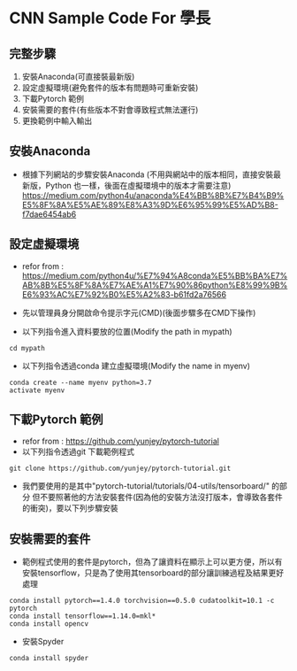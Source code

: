 # CNN Sample Code For 學長

## 完整步驟
1. 安裝Anaconda(可直接裝最新版)
2. 設定虛擬環境(避免套件的版本有問題時可重新安裝)
3. 下載Pytorch 範例
4. 安裝需要的套件(有些版本不對會導致程式無法運行)
5. 更換範例中輸入輸出

## 安裝Anaconda
* 根據下列網站的步驟安裝Anaconda (不用與網站中的版本相同，直接安裝最新版，Python 也一樣，後面在虛擬環境中的版本才需要注意)
https://medium.com/python4u/anaconda%E4%BB%8B%E7%B4%B9%E5%8F%8A%E5%AE%89%E8%A3%9D%E6%95%99%E5%AD%B8-f7dae6454ab6

## 設定虛擬環境
* refor from : https://medium.com/python4u/%E7%94%A8conda%E5%BB%BA%E7%AB%8B%E5%8F%8A%E7%AE%A1%E7%90%86python%E8%99%9B%E6%93%AC%E7%92%B0%E5%A2%83-b61fd2a76566
* 先以管理員身分開啟命令提示字元(CMD)(後面步驟多在CMD下操作)

* 以下列指令進入資料要放的位置(Modify the path in mypath)
```terminal
cd mypath
```

* 以下列指令透過conda 建立虛擬環境(Modify the name in myenv)
```terminal
conda create --name myenv python=3.7
activate myenv
```

## 下載Pytorch 範例
* refor from : https://github.com/yunjey/pytorch-tutorial
* 以下列指令透過git 下載範例程式
```terminal
git clone https://github.com/yunjey/pytorch-tutorial.git
```
* 我們要使用的是其中"pytorch-tutorial/tutorials/04-utils/tensorboard/" 的部分
但不要照著他的方法安裝套件(因為他的安裝方法沒打版本，會導致各套件的衝突)，要以下列步驟安裝

## 安裝需要的套件
* 範例程式使用的套件是pytorch，但為了讓資料在顯示上可以更方便，所以有安裝tensorflow，只是為了使用其tensorboard的部分讓訓練過程及結果更好處理
```terminal
conda install pytorch==1.4.0 torchvision==0.5.0 cudatoolkit=10.1 -c pytorch
conda install tensorflow==1.14.0=mkl*
conda install opencv
```

* 安裝Spyder 
```terminal
conda install spyder
```
